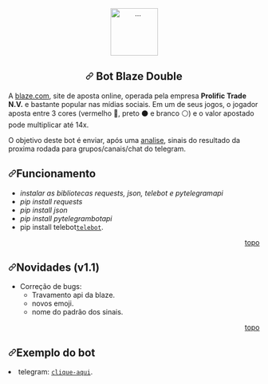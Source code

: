 <article class="markdown-body entry-content container-lg" itemprop="text"><div id="user-content-topo" dir="auto"></div>
<div align="center" dir="auto">
    <a href="https://blaze.com/r/dZONo" rel="nofollow">
        <img src="https://camo.githubusercontent.com/a495c1e96b988850e562d5b7dafbf41ae3a4094ef7d64791cdab259d6869c2b7/68747470733a2f2f626c617a652e636f6d2f696d616765732f6c6f676f2d69636f6e2e706e67" alt="..." width="auto" height="95" data-canonical-src="https://blaze.com/images/logo-icon.png" style="max-width: 100%;">
    </a>
</div>
<h2 align="center" dir="auto"><a id="user-content--bot-blaze-double-" class="anchor" aria-hidden="true" href="#-bot-blaze-double-"><svg class="octicon octicon-link" viewBox="0 0 16 16" version="1.1" width="16" height="16" aria-hidden="true"><path fill-rule="evenodd" d="M7.775 3.275a.75.75 0 001.06 1.06l1.25-1.25a2 2 0 112.83 2.83l-2.5 2.5a2 2 0 01-2.83 0 .75.75 0 00-1.06 1.06 3.5 3.5 0 004.95 0l2.5-2.5a3.5 3.5 0 00-4.95-4.95l-1.25 1.25zm-4.69 9.64a2 2 0 010-2.83l2.5-2.5a2 2 0 012.83 0 .75.75 0 001.06-1.06 3.5 3.5 0 00-4.95 0l-2.5 2.5a3.5 3.5 0 004.95 4.95l1.25-1.25a.75.75 0 00-1.06-1.06l-1.25 1.25a2 2 0 01-2.83 0z"></path></svg></a> Bot Blaze Double 
</h2>

<p dir="auto">A <a href="https://blaze.com/r/dZONo" rel="nofollow">blaze.com</a>, site de aposta online, operada pela empresa <strong>Prolific Trade N.V.</strong> e bastante popular nas mídias sociais. Em um de seus jogos, o jogador aposta entre 3 cores (vermelho <g-emoji class="g-emoji" alias="red_circle" fallback-src="https://github.githubassets.com/images/icons/emoji/unicode/1f534.png">🔴</g-emoji>, preto <g-emoji class="g-emoji" alias="black_circle" fallback-src="https://github.githubassets.com/images/icons/emoji/unicode/26ab.png">⚫️</g-emoji> e branco <g-emoji class="g-emoji" alias="white_circle" fallback-src="https://github.githubassets.com/images/icons/emoji/unicode/26aa.png">⚪️</g-emoji>) e o valor apostado pode multiplicar até 14x.</p>
<p dir="auto">O objetivo deste bot é enviar, após uma <a href="#analise">analise</a>, sinais do resultado da proxima rodada para grupos/canais/chat do telegram.</p>
<h2 dir="auto"><a id="user-content-analise" class="anchor" aria-hidden="true" href="#analise"><svg class="octicon octicon-link" viewBox="0 0 16 16" version="1.1" width="16" height="16" aria-hidden="true"><path fill-rule="evenodd" d="M7.775 3.275a.75.75 0 001.06 1.06l1.25-1.25a2 2 0 112.83 2.83l-2.5 2.5a2 2 0 01-2.83 0 .75.75 0 00-1.06 1.06 3.5 3.5 0 004.95 0l2.5-2.5a3.5 3.5 0 00-4.95-4.95l-1.25 1.25zm-4.69 9.64a2 2 0 010-2.83l2.5-2.5a2 2 0 012.83 0 .75.75 0 001.06-1.06 3.5 3.5 0 00-4.95 0l-2.5 2.5a3.5 3.5 0 004.95 4.95l1.25-1.25a.75.75 0 00-1.06-1.06l-1.25 1.25a2 2 0 01-2.83 0z"></path></svg></a>Funcionamento</h2>
<ul dir="auto">
<li><em>instalar as bibliotecas requests, json, telebot e pytelegramapi</em></li>
<li><em>pip install requests</em></li>
<li><em>pip install json</em></li>
<li><em>pip install pytelegrambotapi</em></li>
<li>pip install telebot<a href="https://pypi.org/project/telebot/"><code>telebot</code></a>.</li>
</ul>
<p align="right" dir="auto"><a href="#topo">topo</a></p>
<h2 dir="auto"><a id="user-content-novidades-v0137" class="anchor" aria-hidden="true" href="#novidades-v0137"><svg class="octicon octicon-link" viewBox="0 0 16 16" version="1.1" width="16" height="16" aria-hidden="true"><path fill-rule="evenodd" d="M7.775 3.275a.75.75 0 001.06 1.06l1.25-1.25a2 2 0 112.83 2.83l-2.5 2.5a2 2 0 01-2.83 0 .75.75 0 00-1.06 1.06 3.5 3.5 0 004.95 0l2.5-2.5a3.5 3.5 0 00-4.95-4.95l-1.25 1.25zm-4.69 9.64a2 2 0 010-2.83l2.5-2.5a2 2 0 012.83 0 .75.75 0 001.06-1.06 3.5 3.5 0 00-4.95 0l-2.5 2.5a3.5 3.5 0 004.95 4.95l1.25-1.25a.75.75 0 00-1.06-1.06l-1.25 1.25a2 2 0 01-2.83 0z"></path></svg></a>Novidades (v1.1)</h2>
<ul dir="auto">
<li>Correção de bugs:
<ul dir="auto">
<li>Travamento api da blaze.</li>
<li>novos emoji.</li>
<li>nome do padrão dos sinais.</li>
</ul>
</li>
</ul>
<p align="right" dir="auto"><a href="#topo">topo</a></p>
    
<h2 dir="auto"><a id="user-content-analise" class="anchor" aria-hidden="true" href="#analise"><svg class="octicon octicon-link" viewBox="0 0 16 16" version="1.1" width="16" height="16" aria-hidden="true"><path fill-rule="evenodd" d="M7.775 3.275a.75.75 0 001.06 1.06l1.25-1.25a2 2 0 112.83 2.83l-2.5 2.5a2 2 0 01-2.83 0 .75.75 0 00-1.06 1.06 3.5 3.5 0 004.95 0l2.5-2.5a3.5 3.5 0 00-4.95-4.95l-1.25 1.25zm-4.69 9.64a2 2 0 010-2.83l2.5-2.5a2 2 0 012.83 0 .75.75 0 001.06-1.06 3.5 3.5 0 00-4.95 0l-2.5 2.5a3.5 3.5 0 004.95 4.95l1.25-1.25a.75.75 0 00-1.06-1.06l-1.25 1.25a2 2 0 01-2.83 0z"></path></svg></a>Exemplo do bot</h2>
<li>telegram: <a href="https://t.me/seilassad"><code>clique-aqui</code></a>.</li>
    

